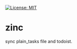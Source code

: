 [![License: MIT](https://img.shields.io/badge/License-MIT-yellow.svg)](https://opensource.org/licenses/MIT)

# zinc
sync plain_tasks file and todoist. 
